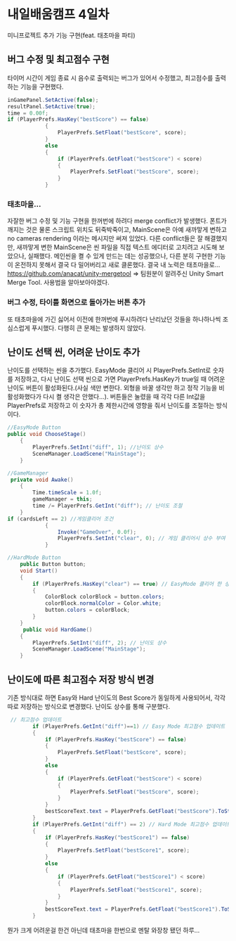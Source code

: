 # 내일배움캠프 4일차
미니프로젝트 추가 기능 구현(feat. 태초마을 파티)
## 버그 수정 및 최고점수 구현
타이머 시간이 게임 종료 시 음수로 출력되는 버그가 있어서 수정했고, 최고점수를 출력하는 기능을 구현했다.
```cs
inGamePanel.SetActive(false);
resultPanel.SetActive(true);
time = 0.00f;
if (PlayerPrefs.HasKey("bestScore") == false)
            {
                PlayerPrefs.SetFloat("bestScore", score);
            }
            else
            {
                if (PlayerPrefs.GetFloat("bestScore") < score)
                {
                    PlayerPrefs.SetFloat("bestScore", score);
                }
            }
```
### 태초마을...
자잘한 버그 수정 및 기능 구현을 한꺼번에 하려다 merge conflict가 발생했다. 폰트가 깨지는 것은 물론 스크립트 위치도 뒤죽박죽이고, MainScene은 아예 새까맣게 변하고 no cameras rendering
이라는 메시지만 써져 있었다. 다른 conflict들은 잘 해결했지만, 새까맣게 변한 MainScene은 씬 파일을 직접 텍스트 에디터로 고치려고 시도해 보았으나, 실패했다. 메인씬을 켤 수 있게 만드는 데는 성공했으나,
다른 분히 구현한 기능이 온전하지 못해서 결국 다 밀어버리고 새로 클론했다. 결국 내 노력은 태초마을로...  
https://github.com/anacat/unity-mergetool => 팀원분이 알려주신 Unity Smart Merge Tool. 사용법을 알아보아야겠다.

### 버그 수정, 타이틀 화면으로 돌아가는 버튼 추가
또 태초마을에 가긴 싫어서 이전에 한꺼번에 푸시하려다 난리났던 것들을 하나하나씩 조심스럽게 푸시했다. 다행히 큰 문제는 발생하지 않았다.

## 난이도 선택 씬, 어려운 난이도 추가
난이도를 선택하는 씬을 추가했다. EasyMode 클리어 시 PlayerPrefs.SetInt로 숫자를 저장하고, 다시 난이도 선택 씬으로 가면 PlayerPrefs.HasKey가 true일 때 어려운 난이도 버튼이 활성화된다.(사실 색만 변한다.
외형을 바꿀 생각만 하고 정작 기능을 비활성화했다가 다시 켤 생각은 안했다...). 버튼들은 눌렸을 때 각각 다른 Int값을 PlayerPrefs로 저장하고 이 숫자가 총 제한시간에 영향을 줘서 난이도를 조절하는 방식이다.

```cs
//EasyMode Button
public void ChooseStage()
    {
        PlayerPrefs.SetInt("diff", 1); //난이도 상수
        SceneManager.LoadScene("MainStage");
    }

//GameManager
 private void Awake()
    {
        Time.timeScale = 1.0f;
        gameManager = this;
        time /= PlayerPrefs.GetInt("diff"); // 난이도 조절
    }
if (cardsLeft == 2) //게임클리어 조건
            {
                Invoke("GameOver", 0.0f);
                PlayerPrefs.SetInt("clear", 0); // 게임 클리어시 상수 부여
            }

//HardMode Button
    public Button button;
    void Start()
    {
        if (PlayerPrefs.HasKey("clear") == true) // EasyMode 클리어 한 상태라면 색 변화
        {
            ColorBlock colorBlock = button.colors;
            colorBlock.normalColor = Color.white;
            button.colors = colorBlock;
        }
    }
     public void HardGame()
    {
        PlayerPrefs.SetInt("diff", 2); // 난이도 상수
        SceneManager.LoadScene("MainStage");
    }
```

## 난이도에 따른 최고점수 저장 방식 변경
기존 방식대로 하면 Easy와 Hard 난이도의 Best Score가 동일하게 사용되어서, 각각 따로 저장하는 방식으로 변경했다. 난이도 상수를 통해 구분했다.
``` cs
 // 최고점수 업데이트
        if (PlayerPrefs.GetInt("diff")==1) // Easy Mode 최고점수 업데이트
        {
            if (PlayerPrefs.HasKey("bestScore") == false)
            {
                PlayerPrefs.SetFloat("bestScore", score);
            }
            else
            {
                if (PlayerPrefs.GetFloat("bestScore") < score)
                {
                    PlayerPrefs.SetFloat("bestScore", score);
                }
            }
            bestScoreText.text = PlayerPrefs.GetFloat("bestScore").ToString();
        }
        if (PlayerPrefs.GetInt("diff") == 2) // Hard Mode 최고점수 업데이트
        {
            if (PlayerPrefs.HasKey("bestScore1") == false)
            {
                PlayerPrefs.SetFloat("bestScore1", score);
            }
            else
            {
                if (PlayerPrefs.GetFloat("bestScore1") < score)
                {
                    PlayerPrefs.SetFloat("bestScore1", score);
                }
            }
            bestScoreText.text = PlayerPrefs.GetFloat("bestScore1").ToString();
        }
```
뭔가 크게 어려운걸 한건 아닌데 태초마을 한번으로 멘탈 와장창 됐던 하루...
